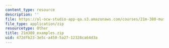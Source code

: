 ```yaml
---
content_type: resource
description: ''
file: https://ol-ocw-studio-app-qa.s3.amazonaws.com/courses/21m-380-music-and-technology-sound-design-spring-2016/472dfb233e5ca4505a2712328ca64d3a_21m380_examples.zip
file_type: application/zip
resourcetype: Other
title: 21m380_examples.zip
uid: 472dfb23-3e5c-a450-5a27-12328ca64d3a
---
```


